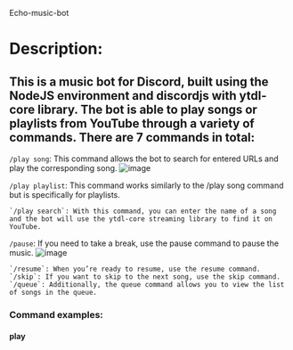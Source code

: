 Echo-music-bot

# Description:
## This is a music bot for Discord, built using the NodeJS environment and discordjs with ytdl-core library. The bot is able to play songs or playlists from YouTube through a variety of commands. There are 7 commands in total:

`/play song`: This command allows the bot to search for entered URLs and play the corresponding song.
 ![image](https://github.com/abdomagdy0/music-bot/assets/91535529/64597661-6be4-4dad-8955-4e89746981fa)
 
 `/play playlist`: This command works similarly to the /play song command but is specifically for playlists.
 
    `/play search`: With this command, you can enter the name of a song and the bot will use the ytdl-core streaming library to find it on YouTube.
`/pause`: If you need to take a break, use the pause command to pause the music.
    ![image](https://github.com/abdomagdy0/music-bot/assets/91535529/8ce33996-80f6-42aa-953e-1651a9e0039e)

    `/resume`: When you’re ready to resume, use the resume command.
    `/skip`: If you want to skip to the next song, use the skip command.
    `/queue`: Additionally, the queue command allows you to view the list of songs in the queue.



### Command examples:

#### play



###


